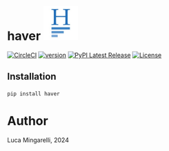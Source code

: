 # haver <img src="https://raw.githubusercontent.com/LucaMingarelli/haver/master/haver/res/haver.jpg"  width="80">

[![CircleCI](https://circleci.com/gh/LucaMingarelli/haver.svg?style=svg&circle-token=cd9c300380d25c24c66cd6637693cc50a7e00248)](https://app.circleci.com/pipelines/github/LucaMingarelli/haver)
[![version](https://img.shields.io/badge/version-0.0.1-success.svg)](#)
[![PyPI Latest Release](https://img.shields.io/pypi/v/haver.svg)](https://pypi.org/project/haver/)
[![License](https://img.shields.io/pypi/l/bindata.svg)](https://github.com/LucaMingarelli/haver/blob/master/LICENSE.txt)

[//]: # ([![Downloads]&#40;https://static.pepy.tech/personalized-badge/bindata?period=total&units=international_system&left_color=grey&right_color=blue&left_text=Downloads&#41;]&#40;https://pepy.tech/project/bindata&#41;)





## Installation

`pip install haver`


# Author
Luca Mingarelli, 2024